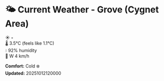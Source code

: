 # 🌤️ Current Weather - Grove (Cygnet Area)

☀️ **-**  
🌡️ 3.5°C (feels like 1.1°C)  
💧 92% humidity  
💨 W 4 km/h  

**Comfort:** Cold ❄️  
**Updated:** 20251012120000
